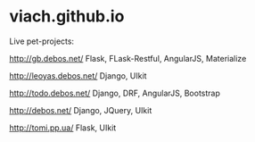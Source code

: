 # viach.github.io


Live pet-projects:

http://gb.debos.net/     Flask, FLask-Restful, AngularJS, Materialize

http://leoyas.debos.net/ Django, UIkit

http://todo.debos.net/   Django, DRF, AngularJS, Bootstrap

http://debos.net/        Django, JQuery, UIkit

http://tomi.pp.ua/       Flask, UIkit
